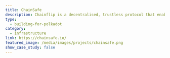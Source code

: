 ```yaml
---
title: ChainSafe
description: Chainflip is a decentralised, trustless protocol that enables cross chain swaps between different blockchains.
type:
  - building-for-polkadot
category:
  - infrastructure
link: https://chainsafe.io/
featured_image: /media/images/projects/chainsafe.png
show_case_study: false
---
```

